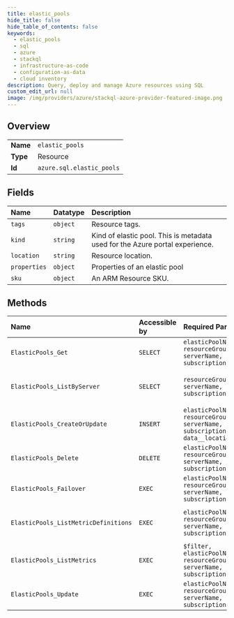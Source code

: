 ```yaml
---
title: elastic_pools
hide_title: false
hide_table_of_contents: false
keywords:
  - elastic_pools
  - sql
  - azure    
  - stackql
  - infrastructure-as-code
  - configuration-as-data
  - cloud inventory
description: Query, deploy and manage Azure resources using SQL
custom_edit_url: null
image: /img/providers/azure/stackql-azure-provider-featured-image.png
---
```

  
    

## Overview
<table><tbody>
<tr><td><b>Name</b></td><td><code>elastic_pools</code></td></tr>
<tr><td><b>Type</b></td><td>Resource</td></tr>
<tr><td><b>Id</b></td><td><code>azure.sql.elastic_pools</code></td></tr>
</tbody></table>

## Fields
| Name | Datatype | Description |
|:-----|:---------|:------------|
| `tags` | `object` | Resource tags. |
| `kind` | `string` | Kind of elastic pool. This is metadata used for the Azure portal experience. |
| `location` | `string` | Resource location. |
| `properties` | `object` | Properties of an elastic pool |
| `sku` | `object` | An ARM Resource SKU. |
## Methods
| Name | Accessible by | Required Params | Description |
|:-----|:--------------|:----------------|:------------|
| `ElasticPools_Get` | `SELECT` | `elasticPoolName, resourceGroupName, serverName, subscriptionId` | Gets an elastic pool. |
| `ElasticPools_ListByServer` | `SELECT` | `resourceGroupName, serverName, subscriptionId` | Gets all elastic pools in a server. |
| `ElasticPools_CreateOrUpdate` | `INSERT` | `elasticPoolName, resourceGroupName, serverName, subscriptionId, data__location` | Creates or updates an elastic pool. |
| `ElasticPools_Delete` | `DELETE` | `elasticPoolName, resourceGroupName, serverName, subscriptionId` | Deletes an elastic pool. |
| `ElasticPools_Failover` | `EXEC` | `elasticPoolName, resourceGroupName, serverName, subscriptionId` | Failovers an elastic pool. |
| `ElasticPools_ListMetricDefinitions` | `EXEC` | `elasticPoolName, resourceGroupName, serverName, subscriptionId` | Returns elastic pool metric definitions. |
| `ElasticPools_ListMetrics` | `EXEC` | `$filter, elasticPoolName, resourceGroupName, serverName, subscriptionId` | Returns elastic pool  metrics. |
| `ElasticPools_Update` | `EXEC` | `elasticPoolName, resourceGroupName, serverName, subscriptionId` | Updates an elastic pool. |
